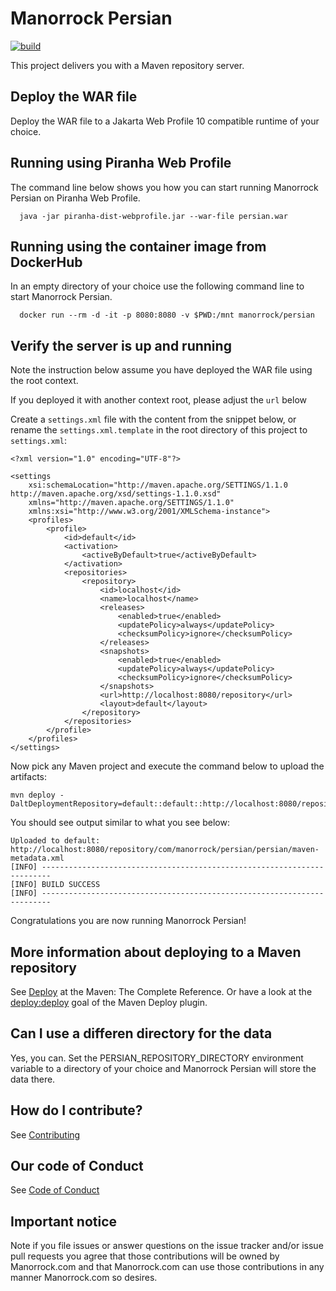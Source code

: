 # Manorrock Persian

[![build](https://github.com/manorrock/persian/actions/workflows/build.yml/badge.svg)](https://github.com/manorrock/persian/actions/workflows/build.yml)

This project delivers you with a Maven repository server.

## Deploy the WAR file

Deploy the WAR file to a Jakarta Web Profile 10 compatible runtime of your choice.

## Running using Piranha Web Profile

The command line below shows you how you can start running Manorrock Persian on Piranha Web Profile.

```shell
  java -jar piranha-dist-webprofile.jar --war-file persian.war
```

## Running using the container image from DockerHub

In an empty directory of your choice use the following command line to start 
Manorrock Persian.

```shell
  docker run --rm -d -it -p 8080:8080 -v $PWD:/mnt manorrock/persian
```

## Verify the server is up and running

 Note the instruction below assume you have deployed the WAR file using the root context. 
 
 If you deployed it with another context root, please adjust the `url` below

Create a `settings.xml` file with the content from the snippet below, or rename
the `settings.xml.template` in the root directory of this project to 
`settings.xml`:

```
<?xml version="1.0" encoding="UTF-8"?>

<settings 
    xsi:schemaLocation="http://maven.apache.org/SETTINGS/1.1.0 http://maven.apache.org/xsd/settings-1.1.0.xsd" 
    xmlns="http://maven.apache.org/SETTINGS/1.1.0"
    xmlns:xsi="http://www.w3.org/2001/XMLSchema-instance">
    <profiles>
        <profile>
            <id>default</id>
            <activation>
                <activeByDefault>true</activeByDefault>
            </activation>
            <repositories>
                <repository>
                    <id>localhost</id>
                    <name>localhost</name>
                    <releases>
                        <enabled>true</enabled>
                        <updatePolicy>always</updatePolicy>
                        <checksumPolicy>ignore</checksumPolicy>
                    </releases>
                    <snapshots>
                        <enabled>true</enabled>
                        <updatePolicy>always</updatePolicy>
                        <checksumPolicy>ignore</checksumPolicy>
                    </snapshots>
                    <url>http://localhost:8080/repository</url>
                    <layout>default</layout>
                </repository>
            </repositories>
        </profile>
    </profiles>
</settings>
```

Now pick any Maven project and execute the command below to upload the artifacts:

```
mvn deploy -DaltDeploymentRepository=default::default::http://localhost:8080/repository
```

You should see output similar to what you see below:

```
Uploaded to default: http://localhost:8080/repository/com/manorrock/persian/persian/maven-metadata.xml
[INFO] ------------------------------------------------------------------------
[INFO] BUILD SUCCESS
[INFO] ------------------------------------------------------------------------
```

Congratulations you are now running Manorrock Persian!

## More information about deploying to a Maven repository

See [Deploy](https://books.sonatype.com/mvnref-book/reference/lifecycle-sect-common-goals.html#lifecycle-sect-deploy-phase)
at the Maven: The Complete Reference. Or have a look at the [deploy:deploy](https://maven.apache.org/plugins/maven-deploy-plugin/deploy-mojo.html)
goal of the Maven Deploy plugin.

## Can I use a differen directory for the data

Yes, you can. Set the PERSIAN_REPOSITORY_DIRECTORY environment variable to a
directory of your choice and Manorrock Persian will store the data there.

## How do I contribute?

See [Contributing](CONTRIBUTING.md)

## Our code of Conduct

See [Code of Conduct](CODE_OF_CONDUCT.md)

## Important notice

Note if you file issues or answer questions on the issue tracker and/or issue 
pull requests you agree that those contributions will be owned by Manorrock.com
and that Manorrock.com can use those contributions in any manner Manorrock.com
so desires.
